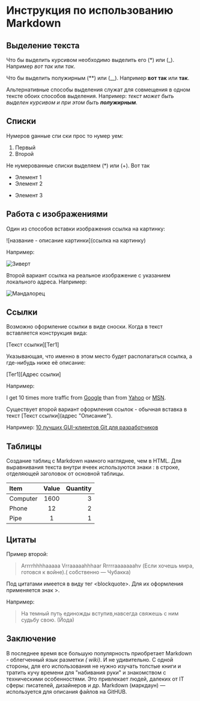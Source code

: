 # Инструкция по использованию Markdown 

## Выделение текста

Что бы выделить курсивом необходимо выделить его (*) или (_). Например *вот так* или _так_. 

Что бы выделить полужирным (**) или (__). Например **вот так** или __так__.

Альтернативные способы выделения служат для совмещения в одном тексте обоих способов выделения. Например: _текст может быть выделен курсивом и при этом быть **полужирным**_.

## Списки 

Нумеров gанные спи ски прос то нумер уем:
1. Первый
2. Второй

Не нумерованные списки выделяем (*) или (+). Вот так
* Элемент 1
* Элемент 2
+ Элемент 3

## Работа с изображениями 

Один из способов вставки изображения ссылка на картинку:

![название - описание картинки](ссылка на картинку)

Например:

![Зиверт](https://avatars.mds.yandex.net/i?id=0ea405571daaee5111e6b02217665af2eea127ed-4322260-images-thumbs&n=13)


Второй вариант ссылка на реальное изображение с указанием локального адреса.
Например:

![Мандалорец](mando.webp)


## Ссылки 

Возможно оформление ссылки в виде сноски. Когда в текст вставляется конструкция вида:

[Текст ссылки][Тег1]

 Указывающая, что именно в этом место будет располагаться ссылка, а где-нибудь ниже её описание:

[Тег1][Адрес ссылки]

Например:

I get 10 times more traffic from [Google][1] than from
[Yahoo][2] or [MSN][3].

[1]: http://google.com/        "Google"
[2]: http://search.yahoo.com/  "Yahoo Search"
[3]: http://search.msn.com/    "MSN Search"



Существует второй вариант оформления ссылок - обычная вставка в текст \[Текст ссылки](адрес "Описание")\.

Например:
[10 лучших GUI-клиентов Git для разработчиков]( https://techrocks.ru/2020/04/24/best-git-gui-for-mac-linux-windows/
)

## Таблицы ##

Создание таблиц с Markdown намного нагляднее, чем в HTML. Для выравнивания текста внутри ячеек используются знаки : в строке, отделяющей заголовок от основной таблицы.

Item      | Value | Quantity
:-------- |:-----:| -------:
Computer  | 1600  | 3
Phone     | 12    | 2
Pipe      | 1     | 1


## Цитаты
Пример второй:

> Arrrrhhhhaaaaa Vrraaaaahhhaar Rrrrraaaaaaahv (Если хочешь мира, готовся к войне).( собственно — Чубакка)

Под цитатами имеется в виду тег \<blockquote>\. Для их оформления применяется знак >. 

Например:
 > На темный путь единожды вступив,навсегда свяжешь с ним судьбу свою. (Йода) 

## Заключение

В последнее время все большую популярность приобретает Markdown - облегченный язык разметки *( wiki)*. И не удивительно. С одной стороны, для его использования не нужно изучать толстые книги и тратить кучу времени для "набивания руки" и знакомством с техническими особенностями. Это привлекает людей, далеких от IT сферы: писателей, дизайнеров и др.
Markdown (маркдаун) — используется для описания файлов на GitHUB.